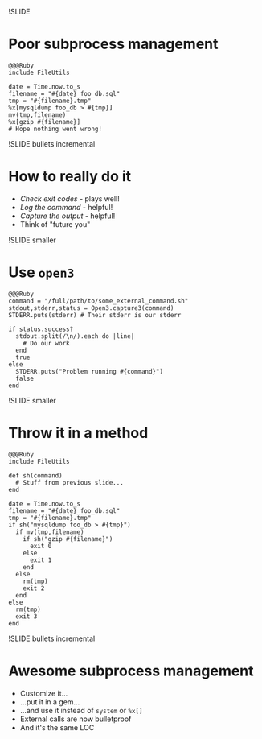 !SLIDE
# Poor subprocess management

    @@@Ruby
    include FileUtils

    date = Time.now.to_s
    filename = "#{date}_foo_db.sql"
    tmp = "#{filename}.tmp"
    %x[mysqldump foo_db > #{tmp}]
    mv(tmp,filename)
    %x[gzip #{filename}]
    # Hope nothing went wrong!

!SLIDE bullets incremental
# How to really do it
* *Check exit codes* - plays well!
* *Log the command* - helpful!
* *Capture the output* - helpful!
* Think of "future you"

!SLIDE smaller 
# Use `open3`

    @@@Ruby
    command = "/full/path/to/some_external_command.sh"
    stdout,stderr,status = Open3.capture3(command)
    STDERR.puts(stderr) # Their stderr is our stderr

    if status.success?
      stdout.split(/\n/).each do |line|
        # Do our work
      end
      true
    else
      STDERR.puts("Problem running #{command}")
      false
    end

!SLIDE smaller
# Throw it in a method

    @@@Ruby
    include FileUtils

    def sh(command)
      # Stuff from previous slide...
    end

    date = Time.now.to_s
    filename = "#{date}_foo_db.sql"
    tmp = "#{filename}.tmp"
    if sh("mysqldump foo_db > #{tmp}")
      if mv(tmp,filename)
        if sh("gzip #{filename}")
          exit 0
        else
          exit 1
        end
      else
        rm(tmp)
        exit 2
      end
    else
      rm(tmp)
      exit 3
    end

!SLIDE bullets incremental
# Awesome subprocess management
* Customize it...
* ...put it in a gem...
* ...and use it instead of `system` or `%x[]`
* External calls are now bulletproof
* And it's the same LOC

